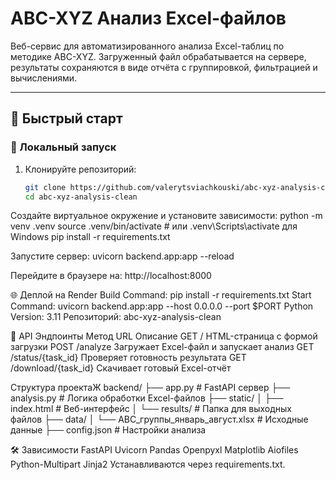 # ABC-XYZ Анализ Excel-файлов

Веб-сервис для автоматизированного анализа Excel-таблиц по методике ABC-XYZ. Загруженный файл обрабатывается на сервере, результаты сохраняются в виде отчёта с группировкой, фильтрацией и вычислениями.

---

## 🚀 Быстрый старт

### 🔧 Локальный запуск

1. Клонируйте репозиторий:
   ```bash
   git clone https://github.com/valerytsviachkouski/abc-xyz-analysis-clean.git
   cd abc-xyz-analysis-clean

Создайте виртуальное окружение и установите зависимости:
python -m venv .venv
source .venv/bin/activate  # или .venv\\Scripts\\activate для Windows
pip install -r requirements.txt
 
Запустите сервер:
uvicorn backend.app:app --reload

Перейдите в браузере на: http://localhost:8000

🌐 Деплой на Render
Build Command: pip install -r requirements.txt
Start Command: uvicorn backend.app:app --host 0.0.0.0 --port $PORT
Python Version: 3.11
Репозиторий: abc-xyz-analysis-clean

🔌 API Эндпоинты
Метод	URL	Описание
GET	/	HTML-страница с формой загрузки
POST	/analyze	Загружает Excel-файл и запускает анализ
GET	/status/{task_id}	Проверяет готовность результата
GET	/download/{task_id}	Скачивает готовый Excel-отчёт

Структура проектаЖ
backend/
├── app.py              # FastAPI сервер
├── analysis.py         # Логика обработки Excel-файлов
├── static/
│   ├── index.html      # Веб-интерфейс
│   └── results/        # Папка для выходных файлов
├── data/
│   └── ABC_группы_январь_август.xlsx  # Исходные данные
├── config.json         # Настройки анализа


🛠️ Зависимости
FastAPI
Uvicorn
Pandas
Openpyxl
Matplotlib
Aiofiles
Python-Multipart
Jinja2
Устанавливаются через requirements.txt.